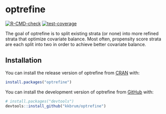
<!-- README.md is generated from README.Rmd. Please edit that file -->

# optrefine

<!-- badges: start -->

[![R-CMD-check](https://github.com/kkbrum/optrefine/actions/workflows/R-CMD-check.yaml/badge.svg)](https://github.com/kkbrum/optrefine/actions/workflows/R-CMD-check.yaml)
[![test-coverage](https://github.com/kkbrum/optrefine/actions/workflows/test-coverage.yaml/badge.svg)](https://github.com/kkbrum/optrefine/actions/workflows/test-coverage.yaml)
<!-- badges: end -->

The goal of optrefine is to split existing strata (or none) into more
refined strata that optimize covariate balance. Most often, propensity
score strata are each split into two in order to achieve better
covariate balance.

## Installation

You can install the release version of optrefine from
[CRAN](https://cran.r-project.org/) with:

``` r
install.packages("optrefine")
```

You can install the development version of optrefine from
[GitHub](https://github.com/) with:

``` r
# install.packages("devtools")
devtools::install_github("kkbrum/optrefine")
```
